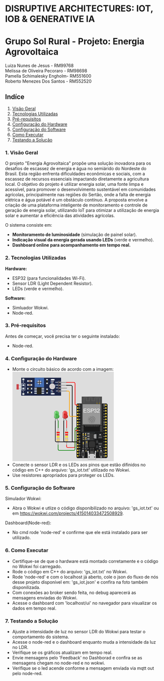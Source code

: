# DISRUPTIVE ARCHITECTURES: IOT, IOB & GENERATIVE IA
# Grupo Sol Rural - Projeto: Energia Agrovoltaica 
Luiza Nunes de Jesus - RM99768  
Melissa de Oliveira Pecoraro - RM98698  
Pamella Schimalesky Engholm- RM551600  
Roberto Menezes Dos Santos - RM552520
## Indíce
1. [Visão Geral](#1-visão-geral)
2. [Tecnologias Utilizadas](#2-tecnologias-utilizadas)
3. [Pré-requisitos](#3-pré-requisitos)
4. [Configuração do Hardware](#4-configuração-do-hardware)
5. [Configuração do Software](#5-configuração-do-software)
6. [Como Executar](#6-como-executar)
7. [Testando a Solução](#7-testando-a-solução)
   
### 1. Visão Geral
O projeto "Energia Agrovoltaica" propõe uma solução inovadora para os desafios de escassez de energia e água no semiárido do Nordeste do Brasil. Esta região enfrenta dificuldades econômicas e sociais, com a escassez de recursos essenciais impactando diretamente a agricultura local. O objetivo do projeto é utilizar energia solar, uma fonte limpa e acessível, para promover o desenvolvimento sustentável em comunidades agrícolas, principalmente nas regiões do Sertão, onde a falta de energia elétrica e água potável é um obstáculo contínuo. A proposta envolve a criação de uma plataforma inteligente de monitoramento e controle de geração de energia solar, utilizando IoT para otimizar a utilização de energia solar e aumentar a eficiência das atividades agrícolas.

O sistema consiste em:

- **Monitoramento de luminosidade** (simulação de painel solar).  
- **Indicação visual da energia gerada usando LEDs** (verde e vermelho).  
- **Dashboard online para acompanhamento em tempo real.**

### 2. Tecnologias Utilizadas
**Hardware:**

- ESP32 (para funcionalidades Wi-Fi).
- Sensor LDR (Light Dependent Resistor).
- LEDs (verde e vermelho).

**Software:**

- Simluador Wokwi.  
- Node-red.

### 3. Pré-requisitos
Antes de começar, você precisa ter o seguinte instalado:

- Node-red.

### 4. Configuração do Hardware

- Monte o circuito básico de acordo com a imagem:
![Circuito](imagens/readme.png)
- Conecte o sensor LDR e os LEDs aos pinos que estão difinidos no código em C++ do arquivo: 'gs_iot.txt' utilizado no Wokwi.
- Use resistores apropriados para proteger os LEDs.


### 5. Configuração do Software
Simulador Wokwi:
- Abra o Wokwi e utlize o código disponibilizado no arquivo: 'gs_iot.txt' ou em https://wokwi.com/projects/415014033472508929.

Dashboard(Node-red):
- No cmd rode 'node-red' e confirme que ele está instalado para ser utilizado.


### 6. Como Executar
- Certifique-se de que o hardware está montado corretamente e o código no Wokwi foi carregado.
- Rode o código em C++ do arquivo: 'gs_iot.txt' no Wokwi.
- Rode 'node-red' e com o localhost já aberto, cole o json do fluxo de nós desse projeto disponível em: 'gs_iot.json' e confira na foto também disponilizada.
- Com conexões ao broker sendo feita, no debug aparecerá as mensagens enviadas do Wokwi.
- Acesse o dashboard com 'localhost/ui' no navegador para visualizar os dados em tempo real.

### 7. Testando a Solução

- Ajuste a intensidade de luz no sensor LDR do Wokwi para testar o comportamento do sistema.
- Acesse o node-red e o dashboard enquanto muda a intensidade da luz no LDR.
- Verifique se os gráficos atualizam em tempo real.
- Envie mensagens pelo 'Feedback' no Dashborad e confira se as mensagens chegam no node-red e no wokwi.
- Verifique se o led acende conforme a mensagem enviada via mqtt out pelo node-red.
